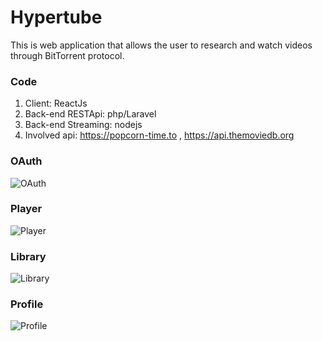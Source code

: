 # Hypertube
This is web application that allows the user to research and watch videos through BitTorrent protocol.

### Code
1. Client: ReactJs
2. Back-end RESTApi: php/Laravel
3. Back-end Streaming: nodejs
4. Involved api: https://popcorn-time.to , https://api.themoviedb.org

### OAuth
![OAuth](/gif/login_hyper.gif)

### Player
![Player](/gif/hyper_film.gif)

### Library
![Library](/gif/hyper_library.gif)

### Profile
![Profile](/gif/hyper_profile.gif)